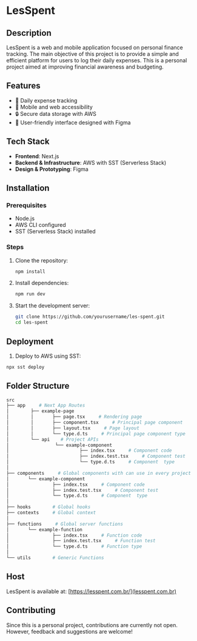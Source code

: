 # LesSpent

## Description

LesSpent is a web and mobile application focused on personal finance tracking. The main objective of this project is to provide a simple and efficient platform for users to log their daily expenses. This is a personal project aimed at improving financial awareness and budgeting.

## Features

- 📝 Daily expense tracking
- 📱 Mobile and web accessibility
- 🔒 Secure data storage with AWS
- 🎨 User-friendly interface designed with Figma

## Tech Stack

- **Frontend**: Next.js
- **Backend & Infrastructure**: AWS with SST (Serverless Stack)
- **Design & Prototyping**: Figma

## Installation

### Prerequisites

- Node.js
- AWS CLI configured
- SST (Serverless Stack) installed

### Steps

1. Clone the repository:
   ```sh
   npm install
   ```
2. Install dependencies:
   ```sh
   npm run dev
   ```
3. Start the development server:
   ```sh
   git clone https://github.com/yourusername/les-spent.git
   cd les-spent
   ```

## Deployment

1.  Deploy to AWS using SST:

```sh
npx sst deploy
```

## Folder Structure

```bash
src
├── app     # Next App Routes
│        ├── example-page
│        │       ├── page.tsx     # Rendering page
│        │       ├── component.tsx     # Principal page component
│        │       ├── layout.tsx     # Page layout
│        │       └── type.d.ts     # Principal page component type
│        └── api    # Project APIs
│                 └── example-component
│                          ├── index.tsx     # Component code
│                          ├── index.test.tsx     # Component test
│                          └── type.d.ts     # Component  type
│
├── components     # Global components with can use in every project
│       └── example-component
│                ├── index.tsx     # Component code
│                ├── index.test.tsx     # Component test
│                └── type.d.ts     # Component  type
│
├── hooks        # Global hooks
├── contexts     # Global context
│
├── functions     # Global server functions
│       └── example-function
│                ├── index.tsx     # Function code
│                ├── index.test.tsx     # Function test
│                └── type.d.ts     # Function type
│
└── utils        # Generic Functions
```

## Host

LesSpent is available at: [https://lesspent.com.br/](lesspent.com.br)

## Contributing

Since this is a personal project, contributions are currently not open. However, feedback and suggestions are welcome!
